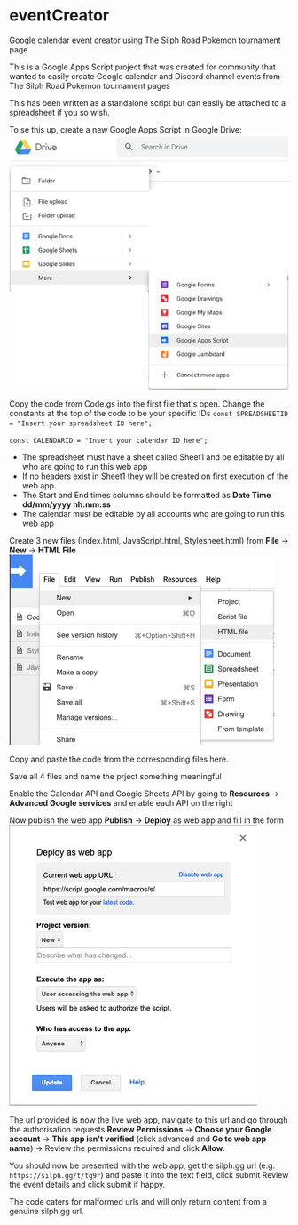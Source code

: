 # eventCreator
Google calendar event creator using The Silph Road Pokemon tournament page

This is a Google Apps Script project that was created for community that wanted to easily create Google calendar and
Discord channel events from The Silph Road Pokemon tournament pages

This has been written as a standalone script but can easily be attached to a spreadsheet if you so wish.

To se this up, create a new Google Apps Script in Google Drive:
![](/images/image1.png)

Copy the code from Code.gs into the first file that's open.
Change the constants at the top of the code to be your specific IDs
`const SPREADSHEETID = "Insert your spreadsheet ID here";`

`const CALENDARID = "Insert your calendar ID here";`

- The spreadsheet must have a sheet called Sheet1 and be editable by all who are going to run this web app
- If no headers exist in Sheet1 they will be created on first execution of the web app
- The Start and End times columns should be formatted as **Date Time dd/mm/yyyy hh:mm:ss**
- The calendar must be editable by all accounts who are going to run this web app

Create 3 new files (Index.html, JavaScript.html, Stylesheet.html) from **File** -> **New** -> **HTML File**
![](/images/image2.png)

Copy and paste the code from the corresponding files here.

Save all 4 files and name the prject something meaningful

Enable the Calendar API and Google Sheets API by going to **Resources** -> **Advanced Google services** and enable each API on the right

Now publish the web app **Publish** -> **Deploy** as web app and fill in the form
![](/images/image3.png)

The url provided is now the live web app, navigate to this url and go through the authorisation requests
**Review Permissions** -> **Choose your Google account** -> **This app isn't verified** (click advanced and **Go to web app name**) -> 
  Review the permissions required and click **Allow**.

You should now be presented with the web app, get the silph.gg url (e.g. `https://silph.gg/t/tg9r`) and paste it into the text field, click submit
Review the event details and click submit if happy.

The code caters for malformed urls and will only return content from a genuine silph.gg url.
